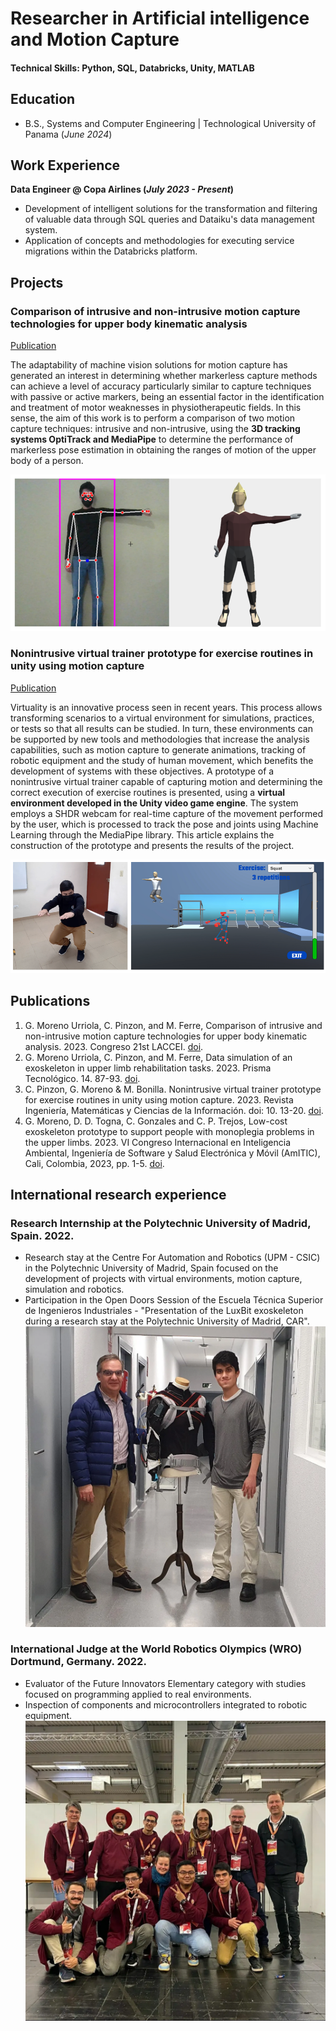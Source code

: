# Researcher in Artificial intelligence and Motion Capture

#### Technical Skills: Python, SQL, Databricks, Unity, MATLAB

## Education 			        		
- B.S., Systems and Computer Engineering | Technological University of Panama (_June 2024_)

## Work Experience
**Data Engineer @ Copa Airlines (_July 2023 - Present_)**
- Development of intelligent solutions for the transformation and filtering of valuable data through SQL queries and Dataiku's data management system.
- Application of concepts and methodologies for executing service migrations within the Databricks platform.

## Projects
### Comparison of intrusive and non-intrusive motion capture technologies for upper body kinematic analysis
[Publication](https://laccei.org/LACCEI2023-BuenosAires/meta/FP745.html)

The adaptability of machine vision solutions for motion capture has generated an interest in determining whether markerless capture methods can achieve a level of accuracy particularly similar to capture techniques with passive or active markers, being an essential factor in the identification and treatment of motor weaknesses in physiotherapeutic fields. In this sense, the aim of this work is to perform a comparison of two motion capture techniques: intrusive and non-intrusive, using the **3D tracking systems OptiTrack and MediaPipe** to determine the performance of markerless pose estimation in obtaining the ranges of motion of the upper body of a person.

![OptiTrack Mediapipe Comparison](/assets/img/OptiTrack_MediaPipe.png)

### Nonintrusive virtual trainer prototype for exercise routines in unity using motion capture
[Publication](https://ojs.urepublicana.edu.co/index.php/ingenieria/article/view/875)

Virtuality is an innovative process seen in recent years. This process allows transforming scenarios to a virtual environment for simulations, practices, or tests so that all results can be studied. In turn, these environments can be supported by new tools and methodologies that increase the analysis capabilities, such as motion capture to generate animations, tracking of robotic equipment and the study of human movement, which benefits the development of systems with these objectives. A prototype of a nonintrusive virtual trainer capable of capturing motion and determining the correct execution of exercise routines is presented, using a **virtual environment developed in the Unity video game engine**. The system employs a SHDR webcam for real-time capture of the movement performed by the user, which is processed to track the pose and joints using Machine Learning through the MediaPipe library. This article explains the construction of the prototype and presents the results of the project.

![Mocap Virtual Trainer](/assets/img/exercise_mediapipe.png)

## Publications
1. G. Moreno Urriola, C. Pinzon, and M. Ferre, Comparison of intrusive and non-intrusive motion capture technologies for upper body kinematic analysis. 2023. Congreso 21st LACCEI. [doi](https://dx.doi.org/10.18687/LACCEI2023.1.1.745).
2. G. Moreno Urriola, C. Pinzon, and M. Ferre, Data simulation of an exoskeleton in upper limb rehabilitation tasks. 2023. Prisma Tecnológico. 14. 87-93. [doi](https://doi.org/10.33412/pri.v14.1.3544).
3. C. Pinzon, G. Moreno & M. Bonilla. Nonintrusive virtual trainer prototype for exercise routines in unity using motion capture. 2023. Revista Ingeniería, Matemáticas y Ciencias de la Información. doi: 10. 13-20. [doi](http://dx.doi.org/10.21017/rimci.2023.v10.n19.a125).
4. G. Moreno, D. D. Togna, C. Gonzales and C. P. Trejos, Low-cost exoskeleton prototype to support people with monoplegia problems in the upper limbs. 2023. VI Congreso Internacional en Inteligencia Ambiental, Ingeniería de Software y Salud Electrónica y Móvil (AmITIC), Cali, Colombia, 2023, pp. 1-5. [doi](https://doi.org/10.1109/AmITIC60194.2023.10366352).

## International research experience
### Research Internship at the Polytechnic University of Madrid, Spain. 2022.
- Research stay at the Centre For Automation and Robotics (UPM - CSIC) in the Polytechnic University of Madrid, Spain focused on the development of projects with virtual environments, motion capture, simulation and robotics.
- Participation in the Open Doors Session of the Escuela Técnica Superior de Ingenieros Industriales - "Presentation of the LuxBit exoskeleton during a research stay at the Polytechnic University of Madrid, CAR".
![Madrid experience](/assets/img/luxbit_manuel.jpg)

### International Judge at the World Robotics Olympics (WRO) Dortmund, Germany. 2022.
- Evaluator of the Future Innovators Elementary category with studies focused on programming applied to real environments.
- Inspection of components and microcontrollers integrated to robotic equipment.
![Germany experience](/assets/img/wro_robotics.jpg)
